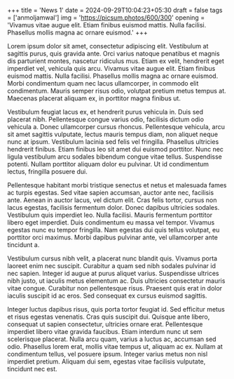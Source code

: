 +++
title = 'News 1'
date = 2024-09-29T10:04:23+05:30
draft = false
tags = ['anmoljamwal']
img = 'https://picsum.photos/600/300'
opening = 'Vivamus vitae augue elit. Etiam finibus euismod mattis. Nulla facilisi. Phasellus mollis magna ac ornare euismod.'
+++

Lorem ipsum dolor sit amet, consectetur adipiscing elit. Vestibulum at sagittis purus, quis gravida ante. Orci varius natoque penatibus et magnis dis parturient montes, nascetur ridiculus mus. Etiam ex velit, hendrerit eget imperdiet vel, vehicula quis arcu. Vivamus vitae augue elit. Etiam finibus euismod mattis. Nulla facilisi. Phasellus mollis magna ac ornare euismod. Morbi condimentum quam nec lacus ullamcorper, in commodo elit condimentum. Mauris semper risus odio, volutpat pretium metus tempus at. Maecenas placerat aliquam ex, in porttitor magna finibus ut.

Vestibulum feugiat lacus ex, et hendrerit purus vehicula in. Duis sed placerat nibh. Pellentesque congue varius odio, facilisis dictum odio vehicula a. Donec ullamcorper cursus rhoncus. Pellentesque vehicula, arcu sit amet sagittis vulputate, lectus mauris tempus diam, non aliquet neque nunc at ipsum. Vestibulum lacinia sed felis vel fringilla. Phasellus ultricies hendrerit finibus. Etiam finibus leo sit amet dui euismod porttitor. Nunc nec ligula vestibulum arcu sodales bibendum congue vitae tellus. Suspendisse potenti. Nullam porttitor aliquam dolor eu pulvinar. Ut id condimentum lectus, fringilla posuere dui.

Pellentesque habitant morbi tristique senectus et netus et malesuada fames ac turpis egestas. Sed vitae sapien accumsan, auctor ante nec, facilisis ante. Aenean in auctor lacus, vel dictum elit. Cras felis tortor, cursus non lacus egestas, facilisis fermentum dolor. Donec dapibus ultricies sodales. Vestibulum quis imperdiet leo. Nulla facilisi. Mauris fermentum porttitor libero eget imperdiet. Duis condimentum eu massa vel tempor. Vivamus egestas nunc eu tempor fringilla. Nam egestas dui quis tellus volutpat, eu porttitor orci maximus. Morbi dapibus pulvinar ante, vel ullamcorper ante tincidunt a.

Vestibulum cursus nibh velit, a placerat nunc blandit quis. Vivamus porta laoreet enim nec suscipit. Curabitur a quam sed nibh sodales pulvinar id nec sapien. Integer id augue at purus aliquet varius. Suspendisse ultrices nibh justo, ut iaculis metus elementum ac. Duis ultricies consectetur mauris vitae congue. Curabitur non pellentesque risus. Praesent quis erat in dolor iaculis suscipit id ac eros. Sed consequat ex cursus euismod sagittis.

Integer luctus dapibus risus, quis porta tortor feugiat id. Sed efficitur metus et risus egestas venenatis. Cras quis suscipit dui. Quisque ante libero, consequat ut sapien consectetur, ultricies ornare erat. Pellentesque imperdiet libero vitae gravida faucibus. Etiam interdum nunc ut sem scelerisque placerat. Nulla arcu quam, varius a luctus ac, accumsan sed odio. Phasellus lorem erat, mollis vitae tempus ut, aliquam ac ex. Nullam at condimentum tellus, vel posuere ipsum. Integer varius metus non nisl imperdiet pretium. Aliquam dui sem, egestas vitae facilisis vulputate, tincidunt nec est.
